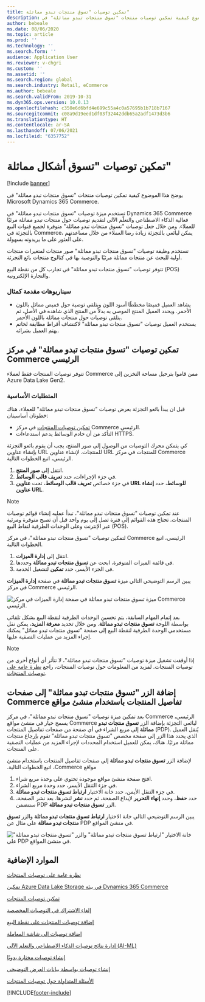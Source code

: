 ```yaml
---
title: تمكين توصيات "تسوق منتجات تبدو مماثلة"
description: يوضح هذا الموضوع كيفية تمكين توصيات منتجات "تسوق منتجات تبدو مماثلة" في Microsoft Dynamics 365 Commerce.
author: bebeale
ms.date: 08/06/2020
ms.topic: article
ms.prod: ''
ms.technology: ''
ms.search.form: ''
audience: Application User
ms.reviewer: v-chgri
ms.custom: ''
ms.assetid: ''
ms.search.region: global
ms.search.industry: Retail, eCommerce
ms.author: bebeale
ms.search.validFrom: 2019-10-31
ms.dyn365.ops.version: 10.0.13
ms.openlocfilehash: c350e6d6bfd4e699c55a4c0a57695b1b718b7167
ms.sourcegitcommit: c08a9d19eed1df03f32442ddb65a2adf1473d3b6
ms.translationtype: HT
ms.contentlocale: ar-SA
ms.lasthandoff: 07/06/2021
ms.locfileid: "6357752"
---
```

# <a name="enable-shop-similar-looks-recommendations"></a>تمكين توصيات "تسوق أشكال مماثلة"

[!include [banner](includes/banner.md)]

يوضح هذا الموضوع كيفية تمكين توصيات منتجات "تسوق منتجات تبدو مماثلة" في Microsoft Dynamics 365 Commerce.

تستخدم ميزة توصيات "تسوق منتجات تبدو مماثلة" في Dynamics 365 Commerce فعالية الذكاء الاصطناعي والتعلّم الآلي لتقديم توصيات حول منتجات تبدو مماثلة مرئيًا للعملاء. ومن خلال جعل توصيات "تسوق منتجات تبدو مماثلة" متوفرة لجميع قنوات البيع بالتجزئة في Commerce، يمكن لبائعي بالتجزئة زيادة رضا العملاء من خلال مساعدتهم على العثور على ما يريدونه بسهولة.

تستخدم وظيفة توصيات "تسوق منتجات تبدو مماثلة" صور منتجات لمتغيرات منتجات أولية للبحث عن منتجات مماثلة مرئيًا والتوصية بها في كتالوج منتجات بائع التجزئة. 

تتوفر توصيات "تسوق منتجات تبدو مماثلة" في تجارب كل من نقطة البيع (POS) والتجارة الإلكترونية.

### <a name="example-scenarios"></a>سيناريوهات مقدمة كمثال

- يشاهد العميل قميصًا مخططًا أسود اللون ويتلقى توصية حول قميص مماثل باللون الأحمر. ويحدد العميل المنتج الموصي به بدلاً من المنتج الذي شاهده في الأصل، ثم يتلقى توصيات حول منتجات مماثلة باللون الأحمر. 
- يستخدم العميل توصيات "تسوق منتجات تبدو مماثلة"‬ لاكتشاف أقراط مطابقة لخاتم يهتم العميل بشرائه.

## <a name="enable-shop-similar-looks-recommendations-in-commerce-headquarters"></a>تمكين توصيات "تسوق منتجات تبدو مماثلة"‬ في مركز Commerce الرئيسي

تتوفر توصيات المنتجات فقط لعملاء Commerce ممن قاموا بترحيل مساحة التخزين إلى Azure Data Lake Gen2.

### <a name="prerequisites"></a>المتطلبات الأساسية

قبل ان يبدأ بائعو التجزئة بعرض توصيات "تسوق منتجات تبدو مماثلة" للعملاء، هناك خطوتان أساسيتان:

- [تمكين توصيات المنتجات](enable-product-recommendations.md) في مركز Commerce الرئيسي.
- التأكد من أن خادم الوسائط يدعم استدعاءات HTTPS.

كي يتمكن محرك التوصيات من الوصول إلى صور المنتج، يجب أن يقوم بائعو التجزئة بإنشاء عناوين URL للمنتجات. لإنشاء عناوين URL للمنتجات في مركز Commerce الرئيسي، اتبع الخطوات التالية.

1. انتقل إلى **صور المنتج**.
1. في جزء الإجراءات، حدد **تعريف قالب الوسائط**.
1. في جزء خصائص **تعريف قالب الوسائط**، تحت **عناوين URL للوسائط**، حدد **إنشاء عناوين URL**.

> [!NOTE]
> عند تمكين توصيات "تسوق منتجات تبدو مماثلة"‬، تبدأ عمليه إنشاء قوائم توصيات المنتجات. تحتاج هذه القوائم إلى فترة تصل إلى يوم واحد قبل أن تصبح متوفرة ومرئية عبر الإنترنت وعلى الوحدات الطرفية لنقاط البيع (POS).‬

لتمكين توصيات "تسوق منتجات تبدو مماثلة"‬، في مركز Commerce الرئيسي، اتبع الخطوات التالية.

1. انتقل إلى **إدارة الميزات**.
1. في قائمة الميزات المتوفرة، ابحث عن **تسوق منتجات تبدو مماثلة** وحددها.
1. في الجزء الأيسر، حدد **تمكين** لتشغيل الخدمة.

يبين الرسم التوضيحي التالي ميزة **تسوق منتجات تبدو مماثلة** في صفحة **إدارة الميزات** في مركز Commerce الرئيسي.

![ميزة تسوق منتجات تبدو مماثلة في صفحة إدارة الميزات في مركز Commerce الرئيسي.](./media/enableshopsimilarlooks.png)

بعد إتمام المهام السابقة، يتم تحسين الوحدات الطرفية لنقطة البيع بشكل تلقائي بواسطة اللوحة **تسوق منتجات تبدو مماثلة**. ومن خلال تحديد **معرفة المزيد**، يمكن نقل مستخدمي الوحدة الطرفية لنقطة البيع إلى صفحة "تسوق منتجات تبدو مماثل" يمكنك إجراء المزيد من عمليات التصفية عليها.

> [!NOTE]
> إذا أوقفت تشغيل ميزة توصيات "تسوق منتجات تبدو مماثلة"‬، لا تتأثر أي أنواع أخرى من توصيات المنتجات. لمزيد من المعلومات حول توصيات المنتجات، راجع [‏‫نظرة عامة على توصيات المنتجات‬](product-recommendations.md).

## <a name="add-a-shop-similar-looks-button-to-product-details-pages-by-using-commerce-site-builder"></a>إضافة الزر "تسوق منتجات تبدو مماثلة‬‏‫" إلى صفحات تفاصيل المنتجات باستخدام منشئ مواقع Commerce

بعد تمكين ميزة توصيات "تسوق منتجات تبدو مماثلة"‬، في مركز Commerce الرئيسي، يسمح خيار في منشئ مواقع Commerce لبائعي التجزئة بإضافة الزر **تسوق منتجات تبدو مماثلة** إلى مربع الشراء في أي صفحة من صفحات تفاصيل المنتجات (PDP). يُنقل العميل الذي يحدد هذا الزر إلى صفحة مخصص "تسوق منتجات تبدو مماثلة" تقوم بإرجاع منتجات مماثلة مرئيًا. هناك، يمكن للعميل استخدام المحددات لإجراء المزيد من عمليات التصفية على المنتجات.

لإضافة الزر **تسوق منتجات تبدو مماثلة**‫ إلى صفحات تفاصيل المنتجات باستخدام منشئ مواقع Commerce، اتبع الخطوات التالية.

1. افتح صفحة منشئ مواقع موجودة تحتوي على وحدة مربع شراء.
1. في جزء التنقل الأيسر، حدد وحدة مربع الشراء.
1. في جزء التنقل الأيمن، حدد خانة الاختيار **ارتباط تسوق منتجات تبدو مماثلة**.
1. حدد **حفظ**، وحدد **إنهاء التحرير** لإيداع الصفحة، ثم حدد **نشر** لنشرها. بعد نشر الصفحة، ستتضمن PDP الزر **تسوق منتجات تبدو مماثلة**.

يبين الرسم التوضيحي التالي خانة الاختيار **ارتباط تسوق منتجات تبدو مماثلة** والزر **تسوق منتجات تبدو مماثلة** على مثال عن PDP في منشئ المواقع.

![خانة الاختيار "ارتباط تسوق منتجات تبدو مماثلة" والزر "تسوق منتجات تبدو مماثلة" على PDP في منشئ المواقع.](./media/SSLecomtooling.png)

## <a name="additional-resources"></a>الموارد الإضافية

[نظرة عامة على توصيات المنتجات](product-recommendations.md)

[تمكين Azure Data Lake Storage في بيئة Dynamics 365 Commerce](enable-adls-environment.md)

[تمكين توصيات المنتجات](enable-product-recommendations.md)

[إلغاء الاشتراك في التوصيات المخصصة](personalization-gdpr.md)

[إضافة توصيات المنتجات على نقطة البيع](product.md)

[إضافة توصيات إلى شاشة المعاملة](add-recommendations-control-pos-screen.md)

[إدارة نتائج توصيات الذكاء الاصطناعي والتعلم الآلي (AI-ML)](modify-product-recommendation-results.md)

[إنشاء توصيات مختارة يدويًا](create-editorial-recommendation-lists.md)

[إنشاء توصيات بواسطة بيانات العرض التوضيحي](product-recommendations-demo-data.md)

[الأسئلة المتداولة حول توصيات المنتجات](faq-recommendations.md)


[!INCLUDE[footer-include](../includes/footer-banner.md)]

